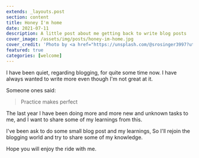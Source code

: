 ```yaml
---
extends: _layouts.post
section: content
title: Honey I'm home
date: 2021-07-11
description: A little post about me getting back to write blog posts
cover_image: /assets/img/posts/honey-im-home.jpg
cover_credit: 'Photo by <a href="https://unsplash.com/@srosinger3997?utm_source=unsplash&utm_medium=referral&utm_content=creditCopyText">Samantha Gades</a> on <a href="https://unsplash.com/s/photos/honey-i%27m-home?utm_source=unsplash&utm_medium=referral&utm_content=creditCopyText">Unsplash</a>'
featured: true
categories: [welcome]
---
```


I have been quiet, regarding blogging, for quite some time now. I have always wanted to write more even though I'm not great at it.

Someone ones said:

> Practice makes perfect

The last year I have been doing more and more new and unknown tasks to me, and I want to share some of my learnings from this.
  
I've been ask to do some small blog post and my learnings, So I'll rejoin the blogging world and try to share some of my knowledge. 

Hope you will enjoy the ride with me.


